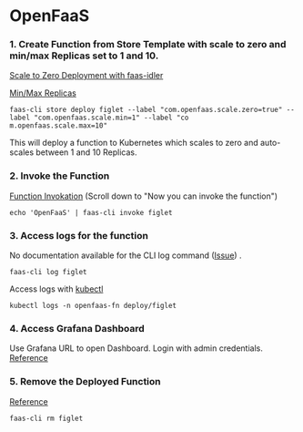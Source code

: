 # OpenFaaS


### 1. Create Function from Store Template with scale to zero and min/max Replicas set to 1 and 10.
[Scale to Zero Deployment with faas-idler](https://github.com/openfaas-incubator/faas-idler#activating-a-function-for-scale-to-zero)

[Min/Max Replicas](https://docs.openfaas.com/architecture/autoscaling/#minmax-replicas)
```
faas-cli store deploy figlet --label "com.openfaas.scale.zero=true" --label "com.openfaas.scale.min=1" --label "co
m.openfaas.scale.max=10"
```
This will deploy a function to Kubernetes which scales to zero and auto-scales between 1 and 10 Replicas.

### 2. Invoke the Function

[Function Invokation](https://docs.openfaas.com/cli/templates/#50-ruby)
(Scroll down to "Now you can invoke the function")
```
echo 'OpenFaaS' | faas-cli invoke figlet
```

### 3. Access logs for the function

No documentation available for the CLI log command ([Issue](https://github.com/openfaas/docs/issues/162)) .
```
faas-cli log figlet
```
Access logs with [kubectl](https://docs.openfaas.com/deployment/troubleshooting/#find-a-functions-logs_1)
```
kubectl logs -n openfaas-fn deploy/figlet
```
### 4. Access Grafana Dashboard

Use Grafana URL to open Dashboard. Login with admin credentials. [Reference](https://github.com/stefanprodan/faas-grafana#kubernetes)

### 5. Remove the Deployed Function

[Reference](https://docs.openfaas.com/tutorials/cli-with-node/#remove-the-function)

```
faas-cli rm figlet
```
